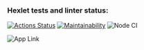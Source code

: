 ### Hexlet tests and linter status:
[![Actions Status](https://github.com/OGGera/frontend-project-12/workflows/hexlet-check/badge.svg)](https://github.com/OGGera/frontend-project-12/actions)
[![Maintainability](https://api.codeclimate.com/v1/badges/120f22a138186a194545/maintainability)](https://codeclimate.com/github/OGGera/frontend-project-12/maintainability)
![Node CI](https://github.com//OGGera/frontend-project-12/actions/workflows/nodejs.yml/badge.svg)

![App Link](https://railway.app/project/5f9a8b84-a288-4896-a40c-a0cc94e01c73)
